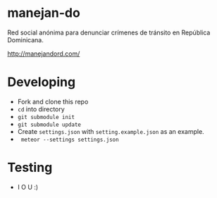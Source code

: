 # manejan-do

Red social anónima para denunciar crímenes de tránsito en República Dominicana.

http://manejandord.com/


# Developing

- Fork and clone this repo
- ``cd`` into directory
- ``git submodule init``
- ``git submodule update``
- Create ``settings.json`` with ``setting.example.json`` as an example.
- `` meteor --settings settings.json``

# Testing

- I O U :)